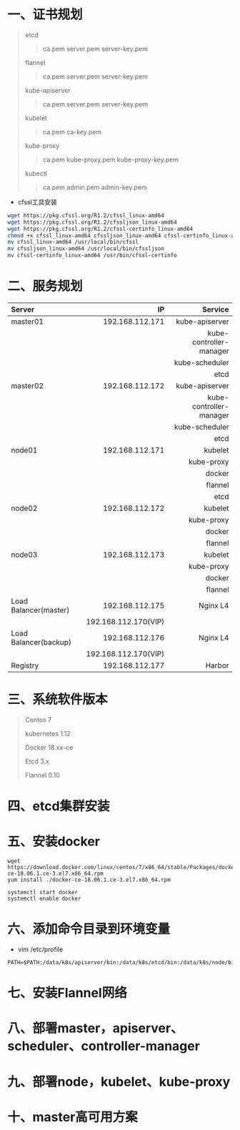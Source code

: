 # 一、证书规划

>etcd
>>ca.pem  server.pem   server-key.pem
>
>flannel
>>ca.pem  server.pem   server-key.pem
>
>kube-apiserver
>>ca.pem  server.pem   server-key.pem
>
>kubelet
>>ca.pem  ca-key.pem
>
>kube-proxy
>>ca.pem  kube-proxy.pem  kube-proxy-key.pem
>
>kubectl
>>ca.pem  admin.pem   admin-key.pem

* cfssl工具安装
```bash
wget https://pkg.cfssl.org/R1.2/cfssl_linux-amd64
wget https://pkg.cfssl.org/R1.2/cfssljson_linux-amd64
wget https://pkg.cfssl.org/R1.2/cfssl-certinfo_linux-amd64
chmod +x cfssl_linux-amd64 cfssljson_linux-amd64 cfssl-certinfo_linux-amd64
mv cfssl_linux-amd64 /usr/local/bin/cfssl
mv cfssljson_linux-amd64 /usr/local/bin/cfssljson
mv cfssl-certinfo_linux-amd64 /usr/bin/cfssl-certinfo
```

# 二、服务规划

| Server      |    IP | Service|
| :-------- | --------:| --------:|
| master01 | 192.168.112.171|kube-apiserver
|||kube-controller-manager
|||kube-scheduler
|||etcd |
| master02 | 192.168.112.172|kube-apiserver
|||kube-controller-manager
|||kube-scheduler
|||etcd
| node01 | 192.168.112.171|kubelet
|||kube-proxy
|||docker
|||flannel
|||etcd
| node02 | 192.168.112.172|kubelet
|||kube-proxy
|||docker
|||flannel
| node03 | 192.168.112.173|kubelet
|||kube-proxy
|||docker
|||flannel
| Load Balancer(master) | 192.168.112.175|Nginx L4|
||192.168.112.170(VIP)||
| Load Balancer(backup) | 192.168.112.176|Nginx L4|
||192.168.112.170(VIP)||
| Registry | 192.168.112.177|Harbor|

# 三、系统软件版本
>Centos 7
>
>kubernetes 1.12
>
>Docker 18.xx-ce
>
>Etcd 3.x
>
>Flannel 0.10

# 四、etcd集群安装

# 五、安装docker

```
wget https://download.docker.com/linux/centos/7/x86_64/stable/Packages/docker-ce-18.06.1.ce-3.el7.x86_64.rpm
yum install ./docker-ce-18.06.1.ce-3.el7.x86_64.rpm
```

```
systemctl start docker
systemctl enable docker
```

# 六、添加命令目录到环境变量
* vim /etc/profile
```
PATH=$PATH:/data/k8s/apiserver/bin:/data/k8s/etcd/bin:/data/k8s/node/bin
```

# 七、安装Flannel网络

# 八、部署master，apiserver、scheduler、controller-manager

# 九、部署node，kubelet、kube-proxy

# 十、master高可用方案
